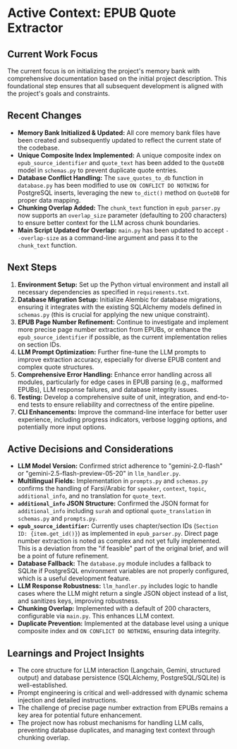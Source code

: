 # Active Context: EPUB Quote Extractor

## Current Work Focus

The current focus is on initializing the project's memory bank with comprehensive documentation based on the initial project description. This foundational step ensures that all subsequent development is aligned with the project's goals and constraints.

## Recent Changes

*   **Memory Bank Initialized & Updated:** All core memory bank files have been created and subsequently updated to reflect the current state of the codebase.
*   **Unique Composite Index Implemented:** A unique composite index on `epub_source_identifier` and `quote_text` has been added to the `QuoteDB` model in `schemas.py` to prevent duplicate quote entries.
*   **Database Conflict Handling:** The `save_quotes_to_db` function in `database.py` has been modified to use `ON CONFLICT DO NOTHING` for PostgreSQL inserts, leveraging the new `to_dict()` method on `QuoteDB` for proper data mapping.
*   **Chunking Overlap Added:** The `chunk_text` function in `epub_parser.py` now supports an `overlap_size` parameter (defaulting to 200 characters) to ensure better context for the LLM across chunk boundaries.
*   **Main Script Updated for Overlap:** `main.py` has been updated to accept `--overlap-size` as a command-line argument and pass it to the `chunk_text` function.

## Next Steps

1.  **Environment Setup:** Set up the Python virtual environment and install all necessary dependencies as specified in `requirements.txt`.
2.  **Database Migration Setup:** Initialize Alembic for database migrations, ensuring it integrates with the existing SQLAlchemy models defined in `schemas.py` (this is crucial for applying the new unique constraint).
3.  **EPUB Page Number Refinement:** Continue to investigate and implement more precise page number extraction from EPUBs, or enhance the `epub_source_identifier` if possible, as the current implementation relies on section IDs.
4.  **LLM Prompt Optimization:** Further fine-tune the LLM prompts to improve extraction accuracy, especially for diverse EPUB content and complex quote structures.
5.  **Comprehensive Error Handling:** Enhance error handling across all modules, particularly for edge cases in EPUB parsing (e.g., malformed EPUBs), LLM response failures, and database integrity issues.
6.  **Testing:** Develop a comprehensive suite of unit, integration, and end-to-end tests to ensure reliability and correctness of the entire pipeline.
7.  **CLI Enhancements:** Improve the command-line interface for better user experience, including progress indicators, verbose logging options, and potentially more input options.

## Active Decisions and Considerations

*   **LLM Model Version:** Confirmed strict adherence to "gemini-2.0-flash" or "gemini-2.5-flash-preview-05-20" in `llm_handler.py`.
*   **Multilingual Fields:** Implementation in `prompts.py` and `schemas.py` confirms the handling of Farsi/Arabic for `speaker`, `context`, `topic`, `additional_info`, and no translation for `quote_text`.
*   **`additional_info` JSON Structure:** Confirmed the JSON format for `additional_info` including `surah` and optional `quote_translation` in `schemas.py` and `prompts.py`.
*   **`epub_source_identifier`:** Currently uses chapter/section IDs (`Section ID: {item.get_id()}`) as implemented in `epub_parser.py`. Direct page number extraction is noted as complex and not yet fully implemented. This is a deviation from the "if feasible" part of the original brief, and will be a point of future refinement.
*   **Database Fallback:** The `database.py` module includes a fallback to SQLite if PostgreSQL environment variables are not properly configured, which is a useful development feature.
*   **LLM Response Robustness:** `llm_handler.py` includes logic to handle cases where the LLM might return a single JSON object instead of a list, and sanitizes keys, improving robustness.
*   **Chunking Overlap:** Implemented with a default of 200 characters, configurable via `main.py`. This enhances LLM context.
*   **Duplicate Prevention:** Implemented at the database level using a unique composite index and `ON CONFLICT DO NOTHING`, ensuring data integrity.

## Learnings and Project Insights

*   The core structure for LLM interaction (Langchain, Gemini, structured output) and database persistence (SQLAlchemy, PostgreSQL/SQLite) is well-established.
*   Prompt engineering is critical and well-addressed with dynamic schema injection and detailed instructions.
*   The challenge of precise page number extraction from EPUBs remains a key area for potential future enhancement.
*   The project now has robust mechanisms for handling LLM calls, preventing database duplicates, and managing text context through chunking overlap.

